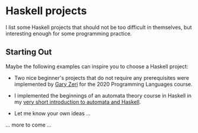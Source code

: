 # Haskell projects

I list some Haskell projects that should not be too difficult in themselves, but interesting enough for some programming practice.

## Starting Out

Maybe the following examples can inspire you to choose a Haskell project:

- Two nice beginner's projects that do not require any prerequisites were implemented by [Gary Zeri](https://github.com/GaryZ700/Haskell_Blog/blob/master/README.md) for the 2020 Programming Languages course. 

- I implemented the beginnings of an automata theory course in Haskell in my [very short introduction to automata and Haskell](https://hackmd.io/@alexhkurz/HylLKujCP).

- Let me know your own ideas ...

... more to come ...

<!--
## From the Programming Languages Course

### Successor Arithmetic (and, possibly, Theorem Proving)

We implemented some arithmetic of successor numbers. A nice project could be to extend this to more operations.

One of the great advantages of successor numbers is that it is easier to prove correctness of various algorithms. This is supported by programming languages such as Isabelle, Idris or Lean. For an extra challenge, in particular if you are a math major, this could be a very interesting project.

### Calculator

Extend [the calculator](https://hackmd.io/@alexhkurz/HJVtVl068) from the lecture with further features:

- Booleans
- if-then-else
- use the Maybe monad for [safe division](https://www.youtube.com/watch?v=t1e8gqXLbsU)
- floating points
- fractions
- ...

It would also be interesting to hook the calculator up with a web interface, but I have not done this myself, so I cannot give you specific technical advice on this.

### Roman Numerals

The idea is to implement a simple [string rewriting system](https://hackmd.io/@alexhkurz/Syn23oMHF), as discussed in the lectures, in Haskell. My solution has 17 lines of code (rewrite rules, applying a list of rules to a string, normalising) plus some more to convert between roman numerals and integers for testing purposes.

Here is the main idea of how we can add roman numerals using a rewrite system.

Say I want to add `II` and `LI`. Instead of "+" I just concatenate the two strings and then rewrite them to normal form as follows
    
    IILI ->
    ILII ->
    LIII

One thing to think about is how to deal with numerals such as `IV`. But apart from this everything should be  straightforward. So maybe you first want to forbid numerals such as `IV` and then to think about how to extend your solution.

In terms of Haskell, I used `replace` from `Data.Text` to implement one computation step. To avoid 

    Couldn't match type ‘[Char]’ with ‘Data.Text’

error messages, enter `*Main> :set -XOverloadedStrings` in the Haskell console before running your code. Here is an example of how it works on my side.

    >ghci roman_numerals.hs
    *Main> :set -XOverloadedStrings
    *Main> normalise ("II" +++ "LI")
    "LIII"

where `x +++ y` is defined as `Data.Text.concat [x, y]`.

So far so good. Addition is easy. Just concatenation of strings, then rewriting to normal form. What about subtraction and multipliation? 

### Abacus

Addition of roman numerals is easy to program as a string rewriting system. But this is not the way you want to compute. How did Roman merchants do their computations?

As far as I know, they did use a place-value system base 10. They just did not have a symbol to write zero as text. But they could "write" zero on a counting board or an [abacus](https://www.ee.ryerson.ca/~elf/abacus/history.html). 

There are many different versions of abaci. The simplest to understand are those with 10 beads. If you watch a [video](https://www.youtube.com/watch?v=SYRyKYmOJwM) on how to do addition with an abacus, you really see that it is a rewrite system. 

Implement addition of abacus-numbers in Haskell.

(I didn't do this myself, so I don't know how much work there is involved exactly.)

A more sophisticated version of the abacus is the [soroban](https://en.wikipedia.org/wiki/Soroban). It is an interesting mix of a [place-value system](https://en.wikipedia.org/wiki/Positional_notation) with Roman numerals as one has a "digit" for the value $5$. 

## A Toolbox for String Rewriting Systems

It would be helpful to be able to explore [examples of string rewriting system](https://hackmd.io/@alexhkurz/Syn23oMHF) with the help of the computer. Write Haskell programs that would help us to do this.

<!--
### See also ...

... the [extra credit](extra-credit.md) projects.
-->



